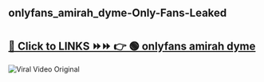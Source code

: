 
 ## onlyfans_amirah_dyme-Only-Fans-Leaked

# <h2><a href="https://clipsfans.com/onlyfans_amirah_dyme&ref=git">🔗 Click to LINKS ⏩⏩ 👉 🟢 onlyfans amirah dyme </a></h2>

<a href="https://clipsfans.com/onlyfans_amirah_dyme&ref=git" rel="nofollow" data-target="animated-image.originalLink"><img src="https://i.ibb.co.com/xMMVF88/686577567.gif" alt="Viral Video Original" style="max-width: 100%; display: inline-block;" data-target="animated-image.originalImage"></a>
